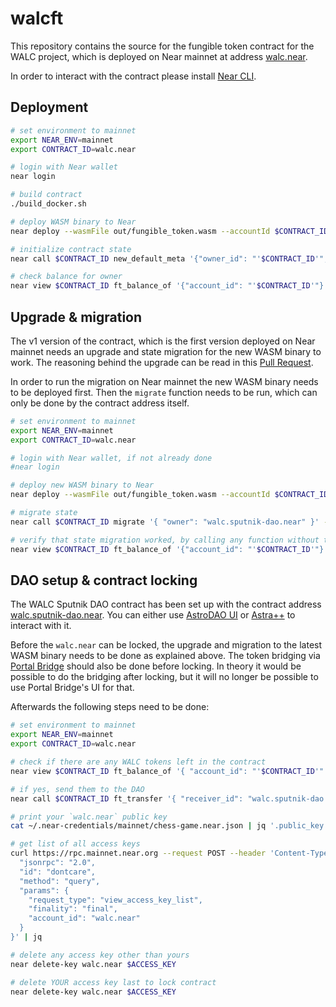 # walcft

This repository contains the source for the fungible token contract for the WALC project, which is deployed on Near mainnet at address [walc.near](https://nearblocks.io/address/walc.near).

In order to interact with the contract please install [Near CLI](https://github.com/near/near-cli).

## Deployment

```sh
# set environment to mainnet
export NEAR_ENV=mainnet
export CONTRACT_ID=walc.near

# login with Near wallet
near login

# build contract
./build_docker.sh

# deploy WASM binary to Near
near deploy --wasmFile out/fungible_token.wasm --accountId $CONTRACT_ID

# initialize contract state
near call $CONTRACT_ID new_default_meta '{"owner_id": "'$CONTRACT_ID'", "total_supply": "5000000000000000000000000000000000"}' --accountId $CONTRACT_ID

# check balance for owner
near view $CONTRACT_ID ft_balance_of '{"account_id": "'$CONTRACT_ID'"}'
```

## Upgrade & migration

The v1 version of the contract, which is the first version deployed on Near mainnet needs an upgrade and state migration for the new WASM binary to work. The reasoning behind the upgrade can be read in this [Pull Request](https://github.com/walc-labs/walcft/pull/1).

In order to run the migration on Near mainnet the new WASM binary needs to be deployed first. Then the `migrate` function needs to be run, which can only be done by the contract address itself.

```sh
# set environment to mainnet
export NEAR_ENV=mainnet
export CONTRACT_ID=walc.near

# login with Near wallet, if not already done
#near login

# deploy new WASM binary to Near
near deploy --wasmFile out/fungible_token.wasm --accountId $CONTRACT_ID

# migrate state
near call $CONTRACT_ID migrate '{ "owner": "walc.sputnik-dao.near" }' --accountId $CONTRACT_ID

# verify that state migration worked, by calling any function without throwing an error
near view $CONTRACT_ID ft_balance_of '{"account_id": "'$CONTRACT_ID'"}'
```

## DAO setup & contract locking

The WALC Sputnik DAO contract has been set up with the contract address [walc.sputnik-dao.near](https://nearblocks.io/address/walc.sputnik-dao.near). You can either use [AstroDAO UI](https://app.astrodao.com/dao/walc.sputnik-dao.near) or [Astra++](https://near.org/astraplusplus.ndctools.near/widget/home?daoId=walc.sputnik-dao.near&page=dao) to interact with it.

Before the `walc.near` can be locked, the upgrade and migration to the latest WASM binary needs to be done as explained above. The token bridging via [Portal Bridge](portalbridge.com) should also be done before locking. In theory it would be possible to do the bridging after locking, but it will no longer be possible to use Portal Bridge's UI for that.

Afterwards the following steps need to be done:

```sh
# set environment to mainnet
export NEAR_ENV=mainnet
export CONTRACT_ID=walc.near

# check if there are any WALC tokens left in the contract
near view $CONTRACT_ID ft_balance_of '{ "account_id": "'$CONTRACT_ID'" }'

# if yes, send them to the DAO
near call $CONTRACT_ID ft_transfer '{ "receiver_id": "walc.sputnik-dao.near", "amount": "'$AMOUNT'" }' --accountId $CONTRACT_ID

# print your `walc.near` public key
cat ~/.near-credentials/mainnet/chess-game.near.json | jq '.public_key'

# get list of all access keys
curl https://rpc.mainnet.near.org --request POST --header 'Content-Type: application/json' --data '{
  "jsonrpc": "2.0",
  "id": "dontcare",
  "method": "query",
  "params": {
    "request_type": "view_access_key_list",
    "finality": "final",
    "account_id": "walc.near"
  }
}' | jq

# delete any access key other than yours
near delete-key walc.near $ACCESS_KEY

# delete YOUR access key last to lock contract
near delete-key walc.near $ACCESS_KEY
```
